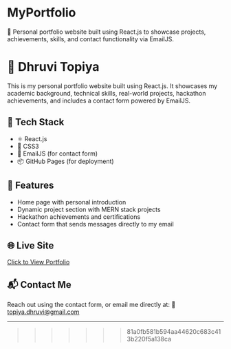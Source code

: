 # MyPortfolio
🚀 Personal portfolio website built using React.js to showcase projects, achievements, skills, and contact functionality via EmailJS.

# 💼 Dhruvi Topiya

This is my personal portfolio website built using React.js. It showcases my academic background, technical skills, real-world projects, hackathon achievements, and includes a contact form powered by EmailJS.

## 🔧 Tech Stack

- ⚛️ React.js
- 🎨 CSS3
- 📩 EmailJS (for contact form)
- 📦 GitHub Pages (for deployment)

## 📁 Features

- Home page with personal introduction
- Dynamic project section with MERN stack projects
- Hackathon achievements and certifications
- Contact form that sends messages directly to my email

## 🌐 Live Site

[Click to View Portfolio](https://dtechtrack.github.io/Portfolio)

## 📬 Contact Me

Reach out using the contact form, or email me directly at:
📧 topiya.dhruvi@gmail.com

---

>>>>>>> 81a0fb581b594aa44620c683c413b220f5a138ca
